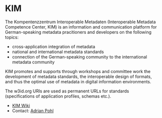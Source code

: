 # KIM

The Kompentenzzentrum Interoperable Metadaten (Interoperable Metadata Competence Center, KIM) is an information and communication platform for German-speaking metadata pracitioners and developers on the following topics:

- cross-application integration of metadata
- national and international metadata standards
- connection of the German-speaking community to the international metadata community

KIM promotes and supports through workshops and committee work the development of metadata standards, the interoperable design of formats, and thus the optimal use of metadata in digital information environments.

The w3id.org URIs are used as permanent URLs for standards (specifications of application profiles, schemas etc.).

* [KIM Wiki](https://wiki.dnb.de/x/5xuYAg)
* Contact: [Adrian Pohl](http://lobid.org/team/ap#!)
